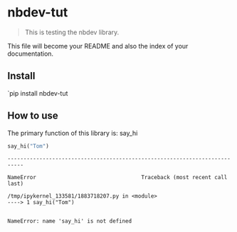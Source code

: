 
# nbdev-tut
> This is testing the nbdev library. 


This file will become your README and also the index of your documentation.

## Install

`pip install nbdev-tut

## How to use

The primary function of this library is: say_hi

```python
say_hi("Tom")
```


    ---------------------------------------------------------------------------

    NameError                                 Traceback (most recent call last)

    /tmp/ipykernel_133581/1883718207.py in <module>
    ----> 1 say_hi("Tom")
    

    NameError: name 'say_hi' is not defined

